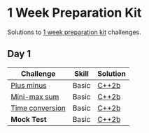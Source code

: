 # 1 Week Preparation Kit

Solutions to [1 week preparation kit](https://www.hackerrank.com/interview/preparation-kits/one-week-preparation-kit) challenges.

## Day 1

| Challenge | Skill | Solution |
|-----------|-------|----------|
| [Plus minus](https://www.hackerrank.com/challenges/one-week-preparation-kit-plus-minus) | Basic | [C++2b](./day-1/plus-minus.cpp) |
| [Mini-max sum](https://www.hackerrank.com/challenges/one-week-preparation-kit-mini-max-sum) | Basic | [C++2b](./day-1/mini-max-sum.cpp) |
| [Time conversion](https://www.hackerrank.com/challenges/one-week-preparation-kit-time-conversion) | Basic | [C++2b](./day-1/time-conversion.cpp) |
| **Mock Test** | Basic | [C++2b](./day-1/find-median.cpp) |
